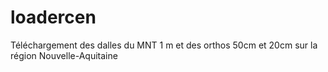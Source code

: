 # loadercen
 Téléchargement des dalles du MNT 1 m et des orthos 50cm et 20cm sur la région Nouvelle-Aquitaine
